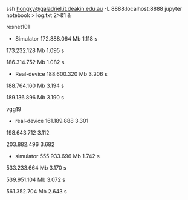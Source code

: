 

ssh hongky@galadriel.it.deakin.edu.au -L 8888:localhost:8888
jupyter notebook > log.txt 2>&1 &








resnet101

- Simulator
172.888.064 Mb
1.118 s

173.232.128 Mb
1.095 s

186.314.752 Mb
1.082 s


- Real-device
188.600.320 Mb
3.206 s

188.764.160 Mb
3.194 s

189.136.896 Mb
3.190 s



vgg19
- real-device
161.189.888
3.301

198.643.712
3.112

203.882.496
3.682


- simulator
555.933.696 Mb
1.742 s

533.233.664 Mb
3.170 s

539.951.104 Mb
3.072 s

561.352.704 Mb
2.643 s